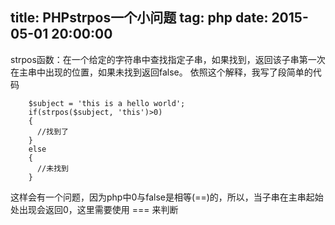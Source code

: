 title: PHPstrpos一个小问题
tag: php
date: 2015-05-01 20:00:00
---

strpos函数：在一个给定的字符串中查找指定子串，如果找到，返回该子串第一次在主串中出现的位置，如果未找到返回false。
依照这个解释，我写了段简单的代码
<!--more-->
```
    $subject = 'this is a hello world';
    if(strpos($subject, 'this')>0)
    {
      //找到了 
    }
    else
    { 
      //未找到 
    } 
```

这样会有一个问题，因为php中0与false是相等(==)的，所以，当子串在主串起始处出现会返回0，这里需要使用 === 来判断





